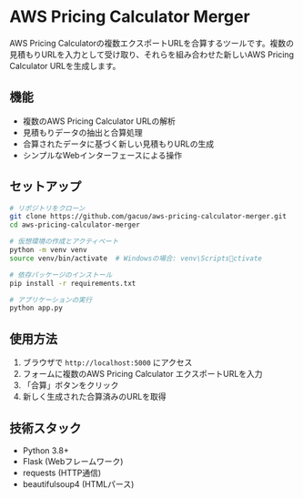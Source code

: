 # AWS Pricing Calculator Merger

AWS Pricing Calculatorの複数エクスポートURLを合算するツールです。複数の見積もりURLを入力として受け取り、それらを組み合わせた新しいAWS Pricing Calculator URLを生成します。

## 機能

- 複数のAWS Pricing Calculator URLの解析
- 見積もりデータの抽出と合算処理
- 合算されたデータに基づく新しい見積もりURLの生成
- シンプルなWebインターフェースによる操作

## セットアップ

```bash
# リポジトリをクローン
git clone https://github.com/gacuo/aws-pricing-calculator-merger.git
cd aws-pricing-calculator-merger

# 仮想環境の作成とアクティベート
python -m venv venv
source venv/bin/activate  # Windowsの場合: venv\Scriptsctivate

# 依存パッケージのインストール
pip install -r requirements.txt

# アプリケーションの実行
python app.py
```

## 使用方法

1. ブラウザで `http://localhost:5000` にアクセス
2. フォームに複数のAWS Pricing Calculator エクスポートURLを入力
3. 「合算」ボタンをクリック
4. 新しく生成された合算済みのURLを取得

## 技術スタック

- Python 3.8+
- Flask (Webフレームワーク)
- requests (HTTP通信)
- beautifulsoup4 (HTMLパース)
